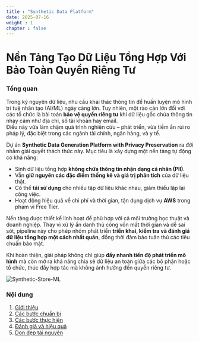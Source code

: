 ```yaml
---
title : "Synthetic Data Platform"
date: 2025-07-16
weight : 1 
chapter : false
---
```


# Nền Tảng Tạo Dữ Liệu Tổng Hợp Với Bảo Toàn Quyền Riêng Tư

### Tổng quan

Trong kỷ nguyên dữ liệu, nhu cầu khai thác thông tin để huấn luyện mô hình trí tuệ nhân tạo (AI/ML) ngày càng lớn. Tuy nhiên, một rào cản lớn đối với các tổ chức là bài toán **bảo vệ quyền riêng tư** khi dữ liệu gốc chứa thông tin nhạy cảm như địa chỉ, số tài khoản hay email.  
Điều này vừa làm chậm quá trình nghiên cứu – phát triển, vừa tiềm ẩn rủi ro pháp lý, đặc biệt trong các ngành tài chính, ngân hàng, và y tế.

Dự án **Synthetic Data Generation Platform with Privacy Preservation** ra đời nhằm giải quyết thách thức này. Mục tiêu là xây dựng một nền tảng tự động có khả năng:
- Sinh dữ liệu tổng hợp **không chứa thông tin nhận dạng cá nhân (PII)**.
- Vẫn **giữ nguyên các đặc điểm thống kê và giá trị phân tích** của dữ liệu thật.
- Có thể **tái sử dụng** cho nhiều tập dữ liệu khác nhau, giảm thiểu lặp lại công việc.
- Hoạt động hiệu quả về chi phí và thời gian, tận dụng dịch vụ **AWS** trong phạm vi Free Tier.

Nền tảng được thiết kế linh hoạt để phù hợp với cả môi trường học thuật và doanh nghiệp. Thay vì xử lý ẩn danh thủ công vốn mất thời gian và dễ sai sót, pipeline này cho phép nhóm phát triển **triển khai, kiểm tra và đánh giá dữ liệu tổng hợp một cách nhất quán**, đồng thời đảm bảo tuân thủ các tiêu chuẩn bảo mật.

Khi hoàn thiện, giải pháp không chỉ giúp **đẩy nhanh tiến độ phát triển mô hình** mà còn mở ra khả năng chia sẻ dữ liệu an toàn giữa các bộ phận hoặc tổ chức, thúc đẩy hợp tác mà không ảnh hưởng đến quyền riêng tư.


![Synthetic-Store-ML](/images/draw.png)
### Nội dung

 1. [Giới thiệu](1-introduce/)
 2. [Các bước chuẩn bị](2-Prerequiste/)
 3. [Các bước thực hiện](3-Implementation_steps/)
 4. [Đánh giá và hiệu quả](4-Evaluation_Effectiveness/)
 5. [Dọn dẹp tài nguyên](5-cleanup/)